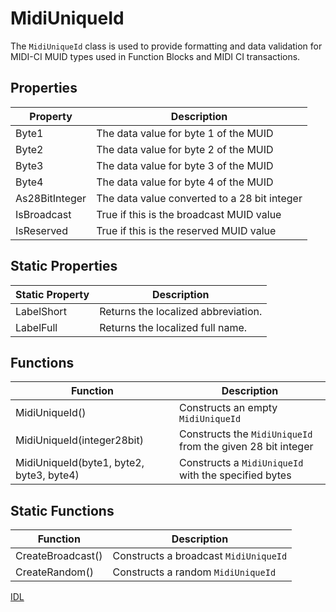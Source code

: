 # MidiUniqueId

The `MidiUniqueId` class is used to provide formatting and data validation for MIDI-CI MUID types used in Function Blocks and MIDI CI transactions.

## Properties

| Property | Description |
| --------------- | ----------- |
| Byte1 | The data value for byte 1 of the MUID |
| Byte2 | The data value for byte 2 of the MUID |
| Byte3 | The data value for byte 3 of the MUID |
| Byte4 | The data value for byte 4 of the MUID |
| As28BitInteger | The data value converted to a 28 bit integer |
| IsBroadcast | True if this is the  broadcast MUID value |
| IsReserved | True if this is the reserved MUID value |

## Static Properties

| Static Property | Description |
| --------------- | ----------- |
| LabelShort | Returns the localized abbreviation. |
| LabelFull | Returns the localized full name. |

## Functions

| Function | Description |
| --------------- | ----------- |
| MidiUniqueId() | Constructs an empty `MidiUniqueId` |
| MidiUniqueId(integer28bit) | Constructs the `MidiUniqueId` from the given 28 bit integer |
| MidiUniqueId(byte1, byte2, byte3, byte4) | Constructs a `MidiUniqueId` with the specified bytes |

## Static Functions

| Function | Description |
| --------------- | ----------- |
| CreateBroadcast() | Constructs a broadcast `MidiUniqueId` |
| CreateRandom() | Constructs a random `MidiUniqueId` |


[IDL](https://github.com/microsoft/MIDI/blob/main/src/api/Client/Midi2Client/MidiUniqueId.idl)
